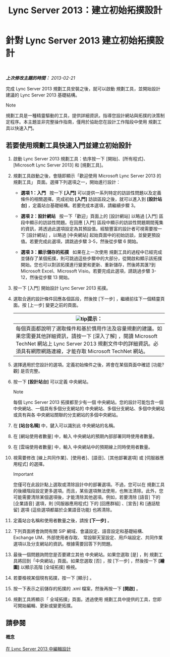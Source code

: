﻿---
title: Lync Server 2013：建立初始拓撲設計
TOCTitle: 建立初始設計
ms:assetid: f3131153-de14-41be-b1e6-7d4bb0191af1
ms:mtpsurl: https://technet.microsoft.com/zh-tw/library/Gg615047(v=OCS.15)
ms:contentKeyID: 52056260
ms.date: 08/10/2015
mtps_version: v=OCS.15
ms.translationtype: HT
---

# 針對 Lync Server 2013 建立初始拓撲設計

 

_**上次修改主題的時間：** 2013-02-21_

完成 Lync Server 2013 規劃工具安裝之後，就可以啟動 規劃工具，並開始設計建議的 Lync Server 2013 基礎結構。

> [!NOTE]  
> 規劃工具是一種精靈驅動的工具，提供詳細資訊，指導您設計網站與拓撲的決策制定程序。本主題並非完整操作指南，僅用於協助您在設計工作階段中使用 規劃工具以快速入門。



## 若要使用規劃工具快速入門並建立初始設計

1.  啟動 Lync Server 2013 規劃工具：依序按一下 \[開始\]、\[所有程式\]、\[Microsoft Lync Server 2013\] 和 \[規劃工具\]。

2.  規劃工具啟動之後，會隨即顯示「歡迎使用 Microsoft Lync Server 2013 的規劃工具」 頁面。選擇下列選項之一，開始進行設計：
    
      - **選項 1：入門**   按一下 **\[入門\]** 可以提供一系列特定的訪談性問題以及定義條件的相關選擇。完成初始 **\[入門\]** 訪談區段之後，就可以進入到 **\[設計站台\]** ，定義站台基礎結構。若要完成本選項，請繼續步驟 3。
    
      - **選項 2：設計網站**   按一下「歡迎」頁面上的 \[設計網站\] 以略過 \[入門\] 區段中顯示的訪談性問題。在回應 \[入門\] 區段中顯示的訪談性問題期間蒐集的資訊，將透過此選項設定為其預設值。經驗豐富的設計者可視需要按一下 \[設計網站\] ，以略過 \[中央網站\] 起始頁面中的初始訪談，並變更預設值。若要完成此選項，請跳過步驟 3-5，然後從步驟 6 開始。
    
      - **選項 3：顯示儲存的拓撲**   如果在上一次使用 規劃工具的過程中已經完成並儲存了某個拓撲，則可跳過這些步驟中的大部分，從開啟和顯示該拓撲開始。您也可以對該拓撲進行變更和更新、重新儲存，然後將其匯?到 Microsoft Excel、Microsoft Visio。若要完成此選項，請跳過步驟 3-12，然後從步驟 13 開始。

3.  按一下 \[入門\] 開始設計 Lync Server 2013 拓撲。

4.  選取合適的設計條件回應各個區段，然後按 \[下一步\] ，繼續前往下一個精靈頁面。按 \[上一步\] 變更之前的頁面。
    
    <table>
    <thead>
    <tr class="header">
    <th><img src="images/JJ205025.tip(OCS.15).gif" title="tip" alt="tip" />提示：</th>
    </tr>
    </thead>
    <tbody>
    <tr class="odd">
    <td>每個頁面都說明了選取條件和基於慣用作法及容量規劃的建議。如果您需要其他詳細資訊，請按一下 [深入了解] ，閱讀 Microsoft TechNet 網站上 Lync Server 2013 規劃文件中的詳細資訊。必須具有網際網路連線，才能存取 Microsoft TechNet 網站。</td>
    </tr>
    </tbody>
    </table>


5.  選擇適用於您設計的選項。定義初始條件之後，將會在某個頁面中確認 \[功能?觀\] 是否完整。

6.  按一下 **\[設計站台\]** 可以定義 中央網站。
    
    > [!NOTE]  
    > 每個 Lync Server 2013 拓撲都至少有一個 中央網站。您的設計可能包含一個 中央網站、一個具有多個分支網站的 中央網站、多個分支網站、多個中央網站或具有與各 中央網站關聯的分支網站的多個中央網站。
    


7.  在 **\[站台名稱\]** 中，鍵入可以識別此 中央網站的名稱。

8.  在 \[網站使用者數量\] 中，輸入 中央網站的預期內部部署同時使用者數量。

9.  在 \[雲端使用者數量\] 中，輸入 中央網站中的預期線上同時使用者數量。

10. 視需要修改 \[線上共同作業\]、\[使用者\]、\[語音\]、\[其他部署選項\] 或 \[伺服器應用程式\] 的選擇。
    
    > [!IMPORTANT]  
    > 您僅可在此設計點上選取或清除設計中的部署選項。不過，您可以在 規劃工具的後續階段設定更多選項。而且，某些選項無法使用，也無法清除。此外，您可能需要清除某個選項後，才能清除其他選項。例如，若要清除 [語音] 下的 [企業語音] 選項，則 [伺服器應用程式] 下的 [回應群組] 、[宣告] 和 [通話駐留] 選項 (這些選項都屬於企業語音功能) 也將清除。
    


11. 定義站台名稱和使用者數量之後，請按 **\[下一步\]** 。

12. 下列頁面將會詢問有關 SIP 網域、會議設定、語音設定和基礎結構、 Exchange UM、外部使用者存取、 常設聊天室設定、用戶端設定、共同作業選項以及分支網站的資訊。根據需要回答下列問題。

13. 最後一個問題詢問您是否要建立其他 中央網站。如果您選取 \[是\] ，則 規劃工具將回到「中央網站」頁面。如果您選取 \[否\] ，按 \[下一步\] ，然後按一下 **\[繪圖\]** 以顯示高階 \[全域拓撲\] 檢視。

14. 若要檢視某個現有拓撲，按一下 \[顯示\] 。

15. 按一下表示之前儲存的拓撲的 .xml 檔案，然後再按一下 **\[開啟\]** 。

16. 規劃工具將顯示「 全域拓撲」頁面。透過使用 規劃工具中提供的工具，您即可開始編輯、更新或變更拓撲。

## 請參閱

#### 概念

[在 Lync Server 2013 中編輯設計](lync-server-2013-editing-the-design.md)


